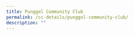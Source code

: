 ```yaml
---
title: Punggol Community Club
permalink: /cc-details/punggol-community-club/
description: ""
---
```


